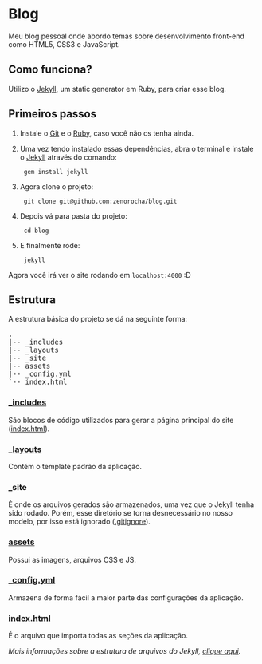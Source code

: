 # Blog

Meu blog pessoal onde abordo temas sobre desenvolvimento front-end como HTML5, CSS3 e JavaScript.

## Como funciona?

Utilizo o [Jekyll](http://jekyllrb.com/), um static generator em Ruby, para criar esse blog.

## Primeiros passos

1. Instale o [Git](http://git-scm.com/downloads) e o [Ruby](http://www.ruby-lang.org/pt/downloads/), caso você não os tenha ainda.

2. Uma vez tendo instalado essas dependências, abra o terminal e instale o [Jekyll](http://jekyllrb.com/) através do comando:

		gem install jekyll

3. Agora clone o projeto:

		git clone git@github.com:zenorocha/blog.git

4. Depois vá para pasta do projeto:

		cd blog

5. E finalmente rode:

		jekyll

Agora você irá ver o site rodando em `localhost:4000` :D


## Estrutura

A estrutura básica do projeto se dá na seguinte forma:

<pre>
.
|-- _includes
|-- _layouts
|-- _site
|-- assets
|-- _config.yml
`-- index.html
</pre>

### [_includes](https://github.com/zenorocha/blog/tree/master/_includes)

São blocos de código utilizados para gerar a página principal do site ([index.html](https://github.com/zenorocha/blog/blob/master/index.html)).

### [_layouts](https://github.com/zenorocha/blog/tree/master/_layouts)

Contém o template padrão da aplicação.

### _site

É onde os arquivos gerados são armazenados, uma vez que o Jekyll tenha sido rodado. Porém, esse diretório se torna desnecessário no nosso modelo, por isso está ignorado ([.gitignore](https://github.com/zenorocha/blog/blob/master/.gitignore)).

### [assets](https://github.com/zenorocha/blog/tree/master/assets)

Possui as imagens, arquivos CSS e JS.

### [_config.yml](https://github.com/zenorocha/blog/blob/master/_config.yml)

Armazena de forma fácil a maior parte das configurações da aplicação.

### [index.html](https://github.com/zenorocha/blog/blob/master/index.html)

É o arquivo que importa todas as seções da aplicação.

*Mais informações sobre a estrutura de arquivos do Jekyll, [clique aqui](https://github.com/mojombo/jekyll/wiki/Usage).*